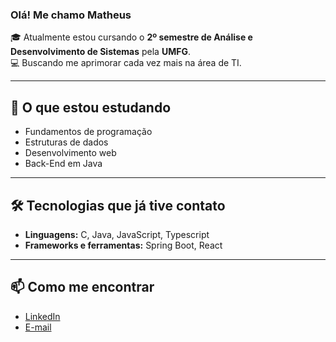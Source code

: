 ### Olá! Me chamo Matheus

🎓 Atualmente estou cursando o **2º semestre de Análise e Desenvolvimento de Sistemas** pela **UMFG**.  
💻 Buscando me aprimorar cada vez mais na área de TI.

---

## 🌱 O que estou estudando
- Fundamentos de programação  
- Estruturas de dados    
- Desenvolvimento web
- Back-End em Java

---

## 🛠️ Tecnologias que já tive contato
- **Linguagens:** C, Java, JavaScript, Typescript  
- **Frameworks e ferramentas:** Spring Boot, React

---

## 📫 Como me encontrar
- [LinkedIn](https://www.linkedin.com/in/matheus-caetano-marques-34bb18269)  
- [E-mail](matheus.marques5215@gmail.com) 
 
 
